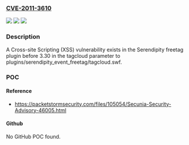### [CVE-2011-3610](https://cve.mitre.org/cgi-bin/cvename.cgi?name=CVE-2011-3610)
![](https://img.shields.io/static/v1?label=Product&message=serendipity%20freetag%20plugin&color=blue)
![](https://img.shields.io/static/v1?label=Version&message=n%2Fa&color=blue)
![](https://img.shields.io/static/v1?label=Vulnerability&message=XSS&color=brighgreen)

### Description

A Cross-site Scripting (XSS) vulnerability exists in the Serendipity freetag plugin before 3.30 in the tagcloud parameter to plugins/serendipity_event_freetag/tagcloud.swf.

### POC

#### Reference
- https://packetstormsecurity.com/files/105054/Secunia-Security-Advisory-46005.html

#### Github
No GitHub POC found.

